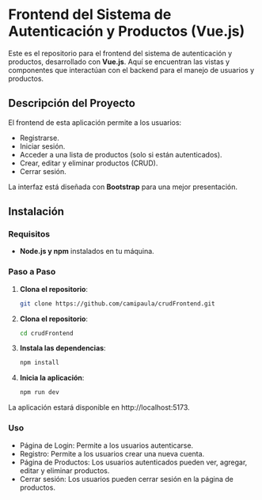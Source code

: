 # Frontend del Sistema de Autenticación y Productos (Vue.js)

Este es el repositorio para el frontend del sistema de autenticación y productos, desarrollado con **Vue.js**. Aquí se encuentran las vistas y componentes que interactúan con el backend para el manejo de usuarios y productos.

## Descripción del Proyecto

El frontend de esta aplicación permite a los usuarios:
- Registrarse.
- Iniciar sesión.
- Acceder a una lista de productos (solo si están autenticados).
- Crear, editar y eliminar productos (CRUD).
- Cerrar sesión.

La interfaz está diseñada con **Bootstrap** para una mejor presentación.

## Instalación

### Requisitos

- **Node.js y npm** instalados en tu máquina.

### Paso a Paso

1. **Clona el repositorio**:
   ```bash
   git clone https://github.com/camipaula/crudFrontend.git

2. **Clona el repositorio**:
   ```bash
   cd crudFrontend

4. **Instala las dependencias**:
   ```bash
   npm install
   
6. **Inicia la aplicación**:
   ```bash
   npm run dev

La aplicación estará disponible en http://localhost:5173.

### Uso
- Página de Login: Permite a los usuarios autenticarse.
- Registro: Permite a los usuarios crear una nueva cuenta.
- Página de Productos: Los usuarios autenticados pueden ver, agregar, editar y eliminar productos.
- Cerrar sesión: Los usuarios pueden cerrar sesión en la página de productos.
   
